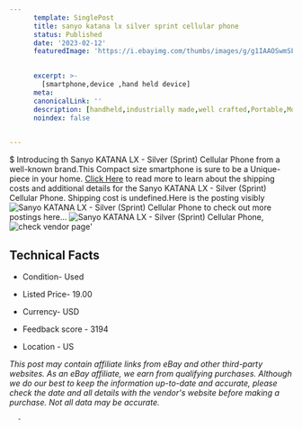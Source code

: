```yaml
---
      template: SinglePost
      title: sanyo katana lx silver sprint cellular phone
      status: Published
      date: '2023-02-12'
      featuredImage: 'https://i.ebayimg.com/thumbs/images/g/g1IAAOSwmSFi7XqX/s-l225.jpg'
       

      excerpt: >-
        [smartphone,device ,hand held device]
      meta:
      canonicalLink: ''
      description: [handheld,industrially made,well crafted,Portable,Mobile,Compact,Convenient,Lightweight,Maneuverable,Man-portable,Miniature,Carriable,Hand-held,Light,Holdable,Transportable,Mobile device,Pocket-sized,On-the-go,Wireless,Cordless,Compact size,Convenient size, smartphone,device ,hand held device]
      noindex: false
      

---
```

$
      Introducing th Sanyo KATANA LX - Silver (Sprint) Cellular Phone from a well-known brand.This Compact size smartphone is sure to be a Unique-piece in your home. [Click Here](https://www.ebay.com/itm/255663259565?hash=item3b86b7bfad%3Ag%3Ag1IAAOSwmSFi7XqX&mkevt=1&mkcid=1&mkrid=711-53200-19255-0&campid=%253CePNCampaignId%253E&customid=%253CreferenceId%253E&toolid=10049) to read more to learn about the shipping costs and additional details for the Sanyo KATANA LX - Silver (Sprint) Cellular Phone. Shipping cost is undefined.Here is the posting visibly ![Sanyo KATANA LX - Silver (Sprint) Cellular Phone](https://i.ebayimg.com/thumbs/images/g/g1IAAOSwmSFi7XqX/s-l225.jpg) to check out more postings here... ![Sanyo KATANA LX - Silver (Sprint) Cellular Phone](https://i.ebayimg.com/images/g/g1IAAOSwmSFi7XqX/s-l1600.jpg), ![check vendor page](https://origin-galleryplus.ebayimg.com/ws/web/255663259565_2_0_1/225x225.jpg,https://origin-galleryplus.ebayimg.com/ws/web/255663259565_3_0_1/225x225.jpg,https://origin-galleryplus.ebayimg.com/ws/web/255663259565_4_0_1/225x225.jpg,https://origin-galleryplus.ebayimg.com/ws/web/255663259565_5_0_1/225x225.jpg,https://origin-galleryplus.ebayimg.com/ws/web/255663259565_6_0_1/225x225.jpg,https://origin-galleryplus.ebayimg.com/ws/web/255663259565_7_0_1/225x225.jpg,https://origin-galleryplus.ebayimg.com/ws/web/255663259565_8_0_1/225x225.jpg)'

      

 ## Technical Facts 



     
      

 - Condition- Used 


      

 - Listed Price- 19.00 


      

 - Currency- USD 


      

 - Feedback score - 3194 


      

 - Location - US 


      
      

 *_This post may contain affiliate links from eBay and other third-party websites. As an eBay affiliate, we earn from qualifying purchases. Although we do our best to keep the information up-to-date and accurate, please check the date and all details with the vendor's website before making a purchase. Not all data may be accurate._*




      -
